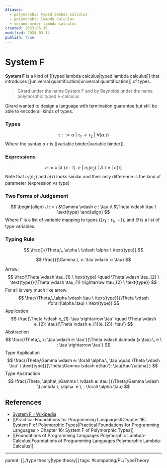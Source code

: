 ```yaml
---
Aliases:
  - polymorphic typed lambda calculus
  - polymorphic lambda calculus
  - second-order lambda calculus
created: 2023-05-30
modified: 2024-03-14
publish: true
---
```


# System F

**System F** is a kind of [[typed lambda calculus|typed lambda calculus]] that introduces [[universal quantification|universal quantification]] of types.

>  Girard under the name System F and by Reynolds under the name polymorphic typed λ-calculus

Girard wanted to design a language with termination guarantee but still be able to encode all kinds of types.

### Types
$$
\tau ::= \alpha \ | \ \tau_{1} \rightarrow \tau_{2} \ | \ \forall(\alpha.\tau)
$$
Where the syntax $\alpha.\tau$ is [[variable binder|variable binder]].

### Expressions
$$
e := x \ | \lambda \ (x:\tau).\ e \ | \ e_{1} (e_{2}) \ | \ \Lambda \ \tau. e \ | \ e(\tau)
$$
Note that $e_{1} (e_{2})$ and $e (\tau)$ looks similar and their only difference is the kind of parameter (expression vs type)

### Two Forms of Judgement
$$
\begin{align}
J ::= \ &\Gamma \vdash e : \tau \\
&\Theta \vdash \tau \ \text{type}
\end{align}
$$
Where $\Gamma$ is a list of variable mapping to types ($\{ x_{1}: \tau_{1},\  \cdots\}$), and $\Theta$ is a list of type variables.

### Typing Rule
$$
\frac{}{\Theta,\, \alpha \ \vdash \alpha \ \text{type}}
$$

$$
\frac{}{\Gamma,\, x: \tau \vdash x: \tau}
$$

Arrow:
$$
\frac{\Theta \vdash \tau_{1}  \ \text{type} \quad \Theta \vdash \tau_{2}  \ \text{type}}{\Theta \vdash \tau_{1} \rightarrow \tau_{2} \ \text{type}}
$$
For all is very much like arrow:
$$
\frac{\Theta,\,\alpha \vdash \tau \ \text{type}}{\Theta \vdash \forall(\alpha.\tau) \ \text{type}}
$$
Application
$$
\frac{\Theta \vdash e_{1}: \tau \rightarrow \tau' \quad \Theta \vdash e_{2}: \tau}{\Theta \vdash e_{1}(e_{2}): \tau'}
$$
Abstraction
$$
\frac{\Theta,\, x: \tau \vdash e: \tau'}{\Theta \vdash \lambda (x:\tau).\, e \ : \tau \rightarrow \tau'}
$$
Type Application
$$
\frac{\Theta;\Gamma \vdash e: \forall \alpha.\, \tau \quad \Theta \vdash \tau' \ \text{type}}{\Theta;\Gamma \vdash e(\tau'): \tau[\tau'/\alpha] }
$$
Type Abstraction
$$
\frac{\Theta, \alpha\,;\Gamma \ \vdash e: \tau }{\Theta;\Gamma \vdash \Lambda \, \alpha. e \, : \forall \alpha.\tau}
$$

## References
- [System F - Wikipedia](https://en.wikipedia.org/wiki/System_F)
- [[Practical Foundations for Programming Languages#Chapter 16: System F of Polymorphic Types|Practical Foundations for Programming Languages > Chapter 16: System F of Polymorphic Types]]
- [[Foundations of Programming Languages Polymorphic Lambda-Calculus|Foundations of Programming Languages Polymorphic Lambda-Calculus]]

---
parent: [[./type theory|type theory]]
tags: #computing/PL/TypeTheory